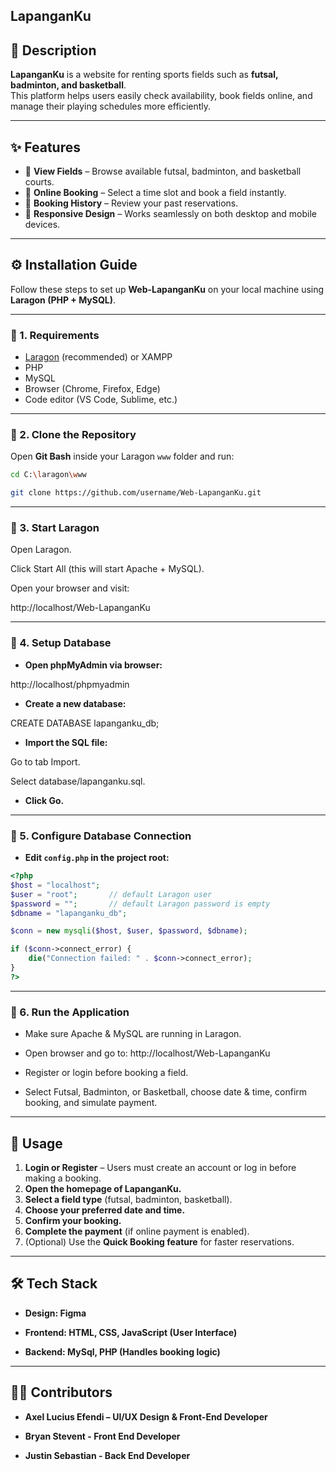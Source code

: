  ## LapanganKu

## 📖 Description
**LapanganKu** is a website for renting sports fields such as **futsal, badminton, and basketball**.  
This platform helps users easily check availability, book fields online, and manage their playing schedules more efficiently.  

---

## ✨ Features
- 🔎 **View Fields** – Browse available futsal, badminton, and basketball courts.  
- 📅 **Online Booking** – Select a time slot and book a field instantly.  
- 📜 **Booking History** – Review your past reservations.  
- 📱 **Responsive Design** – Works seamlessly on both desktop and mobile devices.  

---

## ⚙️ Installation Guide

Follow these steps to set up **Web-LapanganKu** on your local machine using **Laragon (PHP + MySQL)**.

---

### 🔹 1. Requirements
- [Laragon](https://laragon.org/) (recommended) or XAMPP  
- PHP  
- MySQL 
- Browser (Chrome, Firefox, Edge)  
- Code editor (VS Code, Sublime, etc.)  

---

### 🔹 2. Clone the Repository
Open **Git Bash** inside your Laragon `www` folder and run:
```bash
cd C:\laragon\www

git clone https://github.com/username/Web-LapanganKu.git
```

---

### 🔹 3. Start Laragon

Open Laragon.

Click Start All (this will start Apache + MySQL).

Open your browser and visit:

http://localhost/Web-LapanganKu

---

### 🔹 4. Setup Database

- **Open phpMyAdmin via browser:**

http://localhost/phpmyadmin


- **Create a new database:**

CREATE DATABASE lapanganku_db;


- **Import the SQL file:**

Go to tab Import.

Select database/lapanganku.sql.

- **Click Go.**

---

### 🔹 5. Configure Database Connection

- **Edit `config.php` in the project root:**

```php
<?php
$host = "localhost";
$user = "root";       // default Laragon user
$password = "";       // default Laragon password is empty
$dbname = "lapanganku_db";

$conn = new mysqli($host, $user, $password, $dbname);

if ($conn->connect_error) {
    die("Connection failed: " . $conn->connect_error);
}
?>
```
---

### 🔹 6. Run the Application

- Make sure Apache & MySQL are running in Laragon.

- Open browser and go to:
http://localhost/Web-LapanganKu


- Register or login before booking a field.

- Select Futsal, Badminton, or Basketball, choose date & time, confirm booking, and simulate payment.

---

## 🚀 Usage
1. **Login or Register** – Users must create an account or log in before making a booking.  
2. **Open the homepage of LapanganKu.**  
3. **Select a field type** (futsal, badminton, basketball).  
4. **Choose your preferred date and time.**  
5. **Confirm your booking.**  
6. **Complete the payment** (if online payment is enabled).  
7. (Optional) Use the **Quick Booking feature** for faster reservations.  

---

## 🛠️ Tech Stack

- **Design: Figma**

- **Frontend: HTML, CSS, JavaScript (User Interface)**

- **Backend: MySql, PHP (Handles booking logic)**

---

## 👨‍💻 Contributors

- **Axel Lucius Efendi – UI/UX Design & Front-End Developer**
 
- **Bryan Stevent - Front End Developer**
  
- **Justin Sebastian - Back End Developer**


